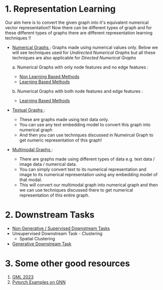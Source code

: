 # 1. Representation Learning
Our aim here is to convert the given graph into it's equivalent numerical vector representation!! Now there can be different types of graph and for these different types of graphs there are different representation learning techniques !!

- <ins> Numerical Graphs </ins> :
  Graphs made using numerical values only. Below we will see techniques used for *Undirected Numerical Graphs* but all these techniques are also applicable for *Directed Numerical Graphs*
     
  a. Numerical Graphs with only node features and no edge features : 
  - [Non Learning Based Methods](https://khetansarvesh.medium.com/introduction-to-graph-neural-networks-gnn-a145a81a81dc)
  - [Learning Based Methods](https://khetansarvesh.medium.com/graph-representation-learning-using-graph-convolution-attention-network-452732f69027)
  
  b. Numerical Graphs with both node features and edge features :
  - [Learning Based Methods](https://khetansarvesh.medium.com/graph-representation-learning-using-graph-transformers-488ce1670469)
    

- <ins> Textual Graphs </ins> :
  - These are graphs made using text data only.
  - You can use any text embedding model to convert this graph into numerical graph
  - And then you can use techniques discussed in Numeircal Graph to get numeric representation of this graph!

- <ins> Multimodal Graphs </ins> :
  - There are graphs made using different types of data e.g. text data / image data / numerical data.
  - You can simply convert text to its numerical representation and image to its numerical representation using any embedding model of that modal.
  - This will convert our multimodal graph into numerical graph and then we can use techniques discussed there to get numerical representation of this entire graph. 

# 2. Downstream Tasks
- [Non Generative / Supervised Downstream Tasks](https://khetansarvesh.medium.com/supervised-downstream-tasks-on-graphs-using-gnns-8d1f03ae0c2a)
- Unsupervised Downstream Task - Clustering
  - Spatial Clustering
- [Generative Downstream Task](https://khetansarvesh.medium.com/generating-graphs-using-deep-learning-075466e23825)

   
# 3. Some other good resources
1. [GML 2023](https://github.com/xbresson/GML2023/tree/main)
2. [Pytorch Examples on GNN](https://github.com/pyg-team/pytorch_geometric/tree/master/examples)
